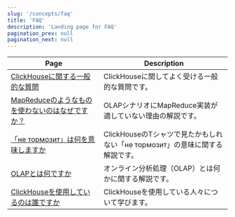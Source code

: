 ```yaml
---
slug: '/concepts/faq'
title: 'FAQ'
description: 'Landing page for FAQ'
pagination_prev: null
pagination_next: null
---
```




| Page                                                          | Description                                                                            |
|---------------------------------------------------------------|----------------------------------------------------------------------------------------|
| [ClickHouseに関する一般的な質問](general/index.md)        | ClickHouseに関してよく受ける一般的な質問です。                                             |
| [MapReduceのようなものを使わないのはなぜですか？](general/mapreduce.md) | OLAPシナリオにMapReduce実装が適していない理由の解説です。  |
| [「не тормозит」は何を意味しますか](general/ne-tormozit.md)        | ClickHouseのTシャツで見たかもしれない「не тормозит」の意味に関する解説です。 |
| [OLAPとは何ですか](general/olap.md)                               | オンライン分析処理（OLAP）とは何かに関する解説です。                                     |
| [ClickHouseを使用しているのは誰ですか](general/who-is-using-clickhouse.md) | ClickHouseを使用している人々について学びます。                                                   |
